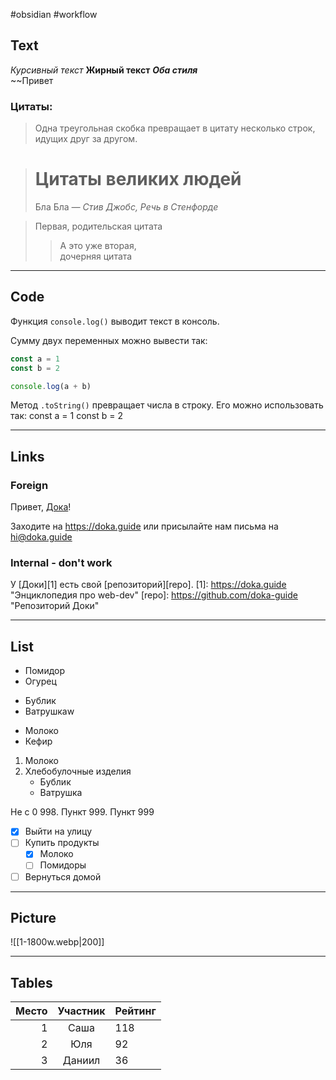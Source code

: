 #obsidian #workflow 

## Text  

*Курсивный текст*
**Жирный текст**
***Оба стиля***<br>
~~Привет

### Цитаты:

> Одна треугольная скобка
превращает в цитату несколько строк,
идущих друг за другом.

> # Цитаты великих людей
> Бла Бла
> *— Стив Джобс, Речь в Стенфорде*

> Первая, родительская цитата
> > А это уже вторая,\
> > дочерняя цитата


---
## Code

Функция ```console.log()``` выводит текст в консоль.

Сумму двух переменных можно вывести так:
```javascript
const a = 1
const b = 2

console.log(a + b)
```

Метод ```.toString()``` превращает числа в строку.
Его можно использовать так:
    const a = 1
    const b = 2

------------
## Links

### Foreign
Привет, [Дока](https://doka.guide "Энциклопедия про web-dev")!

Заходите на <https://doka.guide>
или присылайте нам письма на <hi@doka.guide>

### Internal - don't work

У [Доки][1] есть свой [репозиторий][repo].
[1]: https://doka.guide "Энциклопедия про web-dev"
[repo]: https://github.com/doka-guide "Репозиторий Доки"

---
## List

- Помидор
- Огурец
+ Бублик
+ Ватрушкаw
* Молоко
* Кефир

1. Молоко
2. Хлебобулочные изделия
    + Бублик
    + Ватрушка

Не с 0
998. Пункт
999. Пункт 999


- [x] Выйти на улицу
- [ ] Купить продукты
  - [x] Молоко
  - [ ] Помидоры
- [ ] Вернуться домой

---
## Picture

![[1-1800w.webp|200]]

***
## Tables

| Место | Участник | Рейтинг |
| -----:|:--------:|:------- |
|     1 |   Саша   | 118     |
|     2 |   Юля    | 92      |
|     3 |  Даниил  | 36      |

